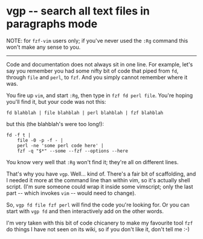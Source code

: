 # vgp -- search all text files in paragraphs mode

NOTE: for `fzf-vim` users only; if you've never used the `:Rg` command this
won't make any sense to you.

----

Code and documentation does not always sit in one line.  For example, let's
say you remember you had some nifty bit of code that piped from `fd`, through
`file` and `perl`, to `fzf`.  And you simply cannot remember where it was.

You fire up `vim`, and start `:Rg`, then type in `fzf fd perl file`.  You're
hoping you'll find it, but your code was not this:

    fd blahblah | file blahblah | perl blahblah | fzf blahblah

but this (the blahblah's were too long!):

    fd -f t |
        file -0 -p -f - |
        perl -ne 'some perl code here' |
        fzf -q "$*" --some --fzf --options --here

You know very well that `:Rg` won't find it; they're all on different lines.

That's why you have `vgp`.  Well... kind of.  There's a fair bit of
scaffolding, and I needed it more at the command line than within vim, so it's
actually shell script.  (I'm sure someone could wrap it inside some vimscript;
only the last part -- which invokes `vim` -- would need to change).

So, `vgp fd file fzf perl` will find the code you're looking for.  Or you can
start with `vgp fd` and then interactively add on the other words.

I'm very taken with this bit of code chicanery to make my favourite tool `fzf`
do things I have not seen on its wiki, so if you don't like it, don't tell me
:-)

